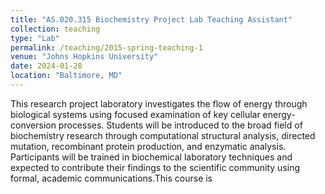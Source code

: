 ```yaml
---
title: "AS.020.315 Biochemistry Project Lab Teaching Assistant"
collection: teaching
type: "Lab"
permalink: /teaching/2015-spring-teaching-1
venue: "Johns Hopkins University"
date: 2024-01-28
location: "Baltimore, MD"
---
```

This research project laboratory investigates the flow of energy through biological systems using focused examination of key cellular energy-conversion processes. Students will be introduced to the broad field of biochemistry research through computational structural analysis, directed mutation, recombinant protein production, and enzymatic analysis. Participants will be trained in biochemical laboratory techniques and expected to contribute their findings to the scientific community using formal, academic communications.This course is 
